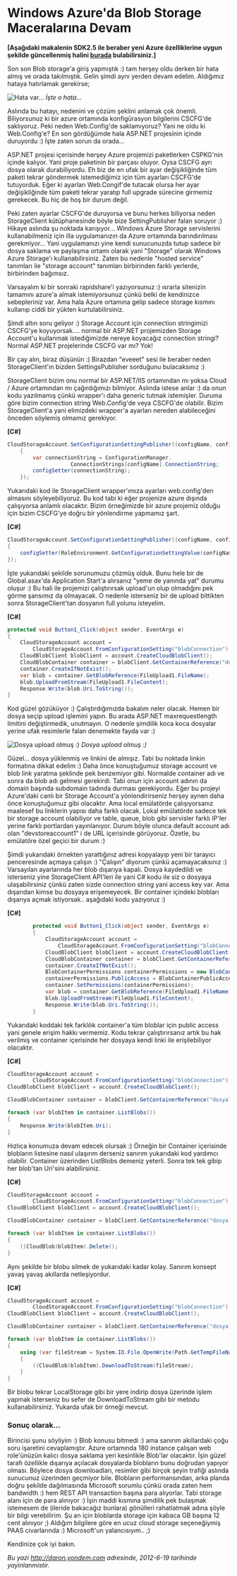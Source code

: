 # Windows Azure'da Blob Storage Maceralarına Devam 

**[Aşağıdaki makalenin SDK2.5 ile beraber yeni Azure özelliklerine uygun
şekilde güncellenmiş halini
[burada](http://daron.yondem.com/software/post/Azure_Blob_Storage_giris_SDK2_5)
bulabilirsiniz.]**

Son son Blob storage'a giriş yapmıştık :) tam herşey oldu derken bir
hata almış ve orada takılmıştık. Gelin şimdi aynı yerden devam edelim.
Aldığımız hataya hatırlamak gerekirse;

![Hata var...](../media/Windows_Azure_da_Blob_Storage_Maceralarina_Devam/blob8.png)
 *İşte o hata...*

Aslında bu hatayı, nedenini ve çözüm şeklini anlamak çok önemli.
Biliyorsunuz ki bir azure ortamında konfigürasyon bilgilerini CSCFG'de
saklıyoruz. Peki neden Web.Config'de saklamıyoruz? Yani ne oldu ki
Web.Config'e? En son gördüğümde hala ASP.NET projesinin içinde duruyordu
:) İşte zaten sorun da orada...

ASP.NET projesi içerisinde herşey Azure projemizi paketlerken CSPKG'nin
içinde kalıyor. Yani proje paketinin bir parçası oluyor. Oysa CSCFG ayrı
dosya olarak durabiliyordu. Eh biz de en ufak bir ayar değişikliğinde
tüm paketi tekrar göndermek istemediğimiz için tüm ayarları CSCFG'de
tutuyorduk. Eğer ki ayarları Web.Congif'de tutacak olursa her ayar
değişikliğinde tüm paketi tekrar yaratıp full upgrade sürecine girmemiz
gerekecek. Bu hiç de hoş bir durum değil.

Peki zaten ayarlar CSCFG'de duruyorsa ve bunu herkes biliyorsa neden
StorageClient kütüphanesinde böyle bize SettingPublisher falan soruyor
:) Hikaye aslında şu noktada karışıyor... Windows Azure Storage
servislerini kullanabilmeniz için illa uygulamanızın da Azure ortamında
barındırılması gerekmiyor... Yani uygulamanızı yine kendi sunucunuzda
tutup sadece bir dosya saklama ve paylaşma ortamı olarak yani "Storage"
olarak Windows Azure Storage'ı kullanabilirsiniz. Zaten bu nedenle
"hosted service" tanımları ile "storage account" tanımları birbirinden
farklı yerlerde, birbirinden bağımsız.

Varsayalım ki bir sonraki rapidshare'i yazıyorsunuz :) ısrarla sitenizin
tamamını azure'a almak istemiyorsunuz çünkü belki de kendinizce
sebepleriniz var. Ama hala Azure ortamına gelip sadece storage kısmını
kullanıp ciddi bir yükten kurtulabilirsiniz.

Şimdi altın soru geliyor :) Storage Account için connection stringimizi
CSCFG'ye koyuyorsak.... normal bir ASP.NET projemizden Storage Account'u
kullanmak istediğimizde nereye koyacağız connection stringi? Normal
ASP.NET projelerinde CSCFG var mı? Yok!

Bir çay alın, biraz düşünün :) Birazdan "eveeet" sesi ile beraber neden
StorageClient'ın bizden SettingsPublisher sorduğunu bulacaksınız :)

StorageClient bizim onu normal bir ASP.NET/IIS ortamından mı yoksa Cloud
/ Azure ortamından mı çağırdığımızı bilmiyor. Aslında istese anlar :) da
onun kodu yazılmamış çünkü wrapper'ı daha generic tutmak istemişler.
Duruma göre bizim connection string Web.Config'de veya CSCFG'de
olabilir. Bizim StorageClient'a yani elimizdeki wrapper'a ayarları
nereden alabileceğini önceden söylemiş olmamız gerekiyor.

**[C\#]**
```cs
CloudStorageAccount.SetConfigurationSettingPublisher((configName, configSetter) =>
    {
        var connectionString = ConfigurationManager.
                    ConnectionStrings[configName].ConnectionString;
        configSetter(connectionString);
    });
```

Yukarıdaki kod ile StorageClient wrapper'ımıza ayarları web.config'den
almasını söyleyebiliyoruz. Bu kod tabi ki eğer projenize azure dışında
çalışıyorsa anlamlı olacaktır. Bizim örneğimizde bir azure projemiz
olduğu için bizim CSCFG'ye doğru bir yönlendirme yapmamız şart.

**[C\#]**
```cs
CloudStorageAccount.SetConfigurationSettingPublisher((configName, configSetter) =>
{
    configSetter(RoleEnvironment.GetConfigurationSettingValue(configName));
});
```

İşte yukarıdaki şekilde sorunumuzu çözmüş olduk. Bunu hele bir de
Global.asax'da Application Start'a alırsanız "yeme de yanında yat"
durumu oluşur :) Bu hali ile projemizi çalıştırırsak upload'un olup
olmadığını pek görme şansımız da olmayacak. O nedenle isterseniz bir de
upload bittikten sonra StorageClient'tan dosyanın full yolunu isteyelim.

**[C\#]**
```cs
protected void Button1_Click(object sender, EventArgs e)
{
    CloudStorageAccount account = 
        CloudStorageAccount.FromConfigurationSetting("blobConnection");
    CloudBlobClient blobClient = account.CreateCloudBlobClient();
    CloudBlobContainer container = blobClient.GetContainerReference("dosyalar");
    container.CreateIfNotExist();
    var blob = container.GetBlobReference(FileUpload1.FileName);
    blob.UploadFromStream(FileUpload1.FileContent);
    Response.Write(blob.Uri.ToString());
}
```

Kod güzel gözüküyor :) Çalıştırdığımızda bakalım neler olacak. Hemen bir
dosya seçip upload işlemini yapın. Bu arada ASP.NET maxrequestlength
limitini değiştirmedik, unutmayın. O nedenle şimdilik koca koca dosyalar
yerine ufak resimlerle falan denemekte fayda var :)

![Dosya upload olmuş :)
](../media/Windows_Azure_da_Blob_Storage_Maceralarina_Devam/blob9.png)
*Dosya upload olmuş :)*

Güzel... dosya yüklenmiş ve linkini de almışız. Tabi bu noktada linkin
formatına dikkat edelim :) Daha önce konuştuğumuz storage account ve
blob link yaratma şeklinde pek benzemiyor gibi. Normalde container adı
ve sonra da blob adı gelmesi gerekirdi. Tabi onun için account adının da
domain başında subdomain tadında durması gerekiyordu. Eğer bu projeyi
Azure'daki canlı bir Storage Account'a yönlendirirseniz herşey aynen
daha önce konuştuğumuz gibi olacaktır. Ama local emülatörde
çalışıyorsanız maalesef bu linklerin yapısı daha farklı olacak. Lokal
emülatörde sadece tek bir storage account olabiliyor ve table, queue,
blob gibi servisler farklı IP'ler yerine farklı portlardan yayınlanıyor.
Durum böyle olunca default account adı olan "devstoreaccount1" i de URL
içerisinde görüyoruz. Özetle, bu emülatöre özel geçici bir durum :)

Şimdi yukarıdaki örnekten yarattığınız adresi kopyalayıp yeni bir
tarayıcı penceresinde açmaya çalışın :) "Çalışın" diyorum çünkü
açamayacaksınız :) Varsayılan ayarlarında her blob dışarıya kapalı.
Dosya kaydedildi ve isterseniz yine StorageClient API'leri ile yani C\#
kodu ile siz o dosyaya ulaşabilirsiniz çünkü zaten sizde connection
string yani access key var. Ama dışarıdan kimse bu dosyaya erişemeyecek.
Bir container içindeki blobları dışarıya açmak istiyorsak.. aşağıdaki
kodu yazıyoruz :)

**[C\#]**
```cs
        protected void Button1_Click(object sender, EventArgs e)
        {
            CloudStorageAccount account = 
                CloudStorageAccount.FromConfigurationSetting("blobConnection");
            CloudBlobClient blobClient = account.CreateCloudBlobClient();
            CloudBlobContainer container = blobClient.GetContainerReference("dosyalar");
            container.CreateIfNotExist();
            BlobContainerPermissions containerPermissions = new BlobContainerPermissions();
            containerPermissions.PublicAccess = BlobContainerPublicAccessType.Blob;
            container.SetPermissions(containerPermissions);
            var blob = container.GetBlobReference(FileUpload1.FileName);
            blob.UploadFromStream(FileUpload1.FileContent);
            Response.Write(blob.Uri.ToString());
        }
```

Yukarıdaki koddaki tek farklılık container'a tüm bloblar için public
access yani genele erişim hakkı vermemiz. Kodu tekrar çalıştırırsanız
artık bu hak verilmiş ve container içerisinde her dosyaya kendi linki
ile erişilebiliyor olacaktır.

**[C\#]**
```cs
CloudStorageAccount account = 
        CloudStorageAccount.FromConfigurationSetting("blobConnection");
CloudBlobClient blobClient = account.CreateCloudBlobClient();

CloudBlobContainer container = blobClient.GetContainerReference("dosyalar");

foreach (var blobItem in container.ListBlobs())
{
    Response.Write(blobItem.Uri);
} 
```

Hızlıca konumuza devam edecek olursak :) Örneğin bir Container
içerisinde blobların listesine nasıl ulaşırım derseniz sanırım
yukarıdaki kod yardımcı olabilir. Container üzerinden ListBlobs demeniz
yeterli. Sonra tek tek gibip her blob'tan Uri'sini alabilirsiniz.

**[C\#]**
```cs
CloudStorageAccount account = 
        CloudStorageAccount.FromConfigurationSetting("blobConnection");
CloudBlobClient blobClient = account.CreateCloudBlobClient();

CloudBlobContainer container = blobClient.GetContainerReference("dosyalar");

foreach (var blobItem in container.ListBlobs())
{
    ((CloudBlob)blobItem).Delete();
}
```

Aynı şekilde bir blobu silmek de yukarıdaki kadar kolay. Sanırım konsept
yavaş yavaş akıllarda netleşiyordur.

**[C\#]**
```cs
CloudStorageAccount account = 
        CloudStorageAccount.FromConfigurationSetting("blobConnection");
CloudBlobClient blobClient = account.CreateCloudBlobClient();

CloudBlobContainer container = blobClient.GetContainerReference("dosyalar");

foreach (var blobItem in container.ListBlobs())
{
    using (var fileStream = System.IO.File.OpenWrite(Path.GetTempFileName()))
    {
        ((CloudBlob)blobItem).DownloadToStream(fileStream);
    } 
} 
```

Bir blobu tekrar LocalStorage gibi bir yere indirip dosya üzerinde işlem
yapmak isterseniz bu sefer de DownloadToStream gibi bir metodu
kullanabilirsiniz. Yukarda ufak bir örneği mevcut.

### Sonuç olarak...  

Birincisi şunu söyliyim :) Blob konusu bitmedi :) ama sanırım
akıllardaki çoğu soru işaretini cevaplamıştır. Azure ortamında 180
instance çalışan web role'ünüzün kalıcı dosya saklama yeri kesinlikle
Blob'lar olacaktır. İşin güzel tarafı özellikle dışarıya açılacak
dosyalarda blobların bunu doğrudan yapıyor olması. Böylece dosya
downloadları, resimler gibi birçok şeyin trafiği aslında sunucunuz
üzerinden geçmiyor bile. Blobların performansından, arka planda doğru
şekilde dağılmasında Microsoft sorumlu çünkü orada zaten hem bandwidth
:) hem REST API transaction başına para alıyorlar. Tabi storage alanı
için de para alınıyor :) İşin maddi kısmına şimdilik pek bulaşmak
istemesem de (ileride bakacağız bunlara) gönülleri rahatlatmak adına
şöyle bir bilgi verebilirim. Şu an için bloblarda storage için kabaca GB
başına 12 cent alınıyor ;) Aldığım bilgilere göre en ucuz cloud storage
seçeneğiymiş PAAS civarlarında :) Microsoft'un yalancısıyım.. ;)

Kendinize çok iyi bakın.


*Bu yazi http://daron.yondem.com adresinde, 2012-6-19 tarihinde yayinlanmistir.*